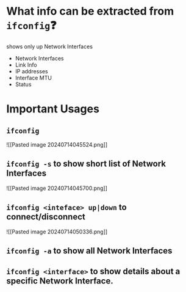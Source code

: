 # What info can be extracted from `ifconfig`❓
shows only up Network Interfaces
- Network Interfaces
- Link Info
- IP addresses
- Interface MTU
- Status

# Important Usages
## `ifconfig` 

![[Pasted image 20240714045524.png]]

## `ifconfig -s` to show short list of Network Interfaces
![[Pasted image 20240714045700.png]]

## `ifconfig <inteface> up|down` to connect/disconnect

![[Pasted image 20240714050336.png]]


## `ifconfig -a` to show all Network Interfaces
## `ifconfig <interface>` to show details about a specific Network Interface. 
